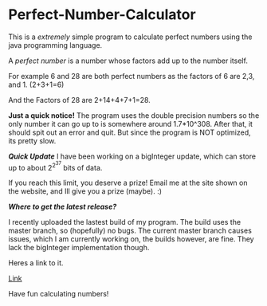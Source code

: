 # Perfect-Number-Calculator

This is a *extremely* simple program to calculate perfect numbers using the java programming language.

A _perfect number_ is a number whose factors add up to the number itself.

For example 6 and 28 are both perfect numbers as the factors of 6 are 2,3, and 1. (2+3+1=6)

And the Factors of 28 are 2+14+4+7+1=28.

**Just a quick notice!**
The program uses the double precision numbers so the only number it can go up to is somewhere around 1.7*10^308. After that, it should spit out an error and quit. But since the program is NOT optimized, its pretty slow. 

***_Quick Update_***
I have been working on a bigInteger update, which can store up to about 2<sup>2<sup>37</sup></sup> bits of data. 

If you reach this limit, you deserve a prize! Email me at the site shown on the website, and Ill give you a prize (maybe). :)


***Where to get the latest release?***

I recently uploaded the lastest build of my program. The build uses the master branch, so (hopefully) no bugs. The current master branch causes issues, which I am currently working on, the builds however, are fine. They lack the bigInteger implementation though.

Heres a link to it. 

[Link](https://github.com/gshirodkar/Perfect-Number-Calculator/releases)


Have fun calculating numbers!



